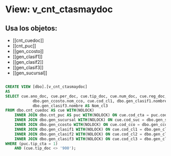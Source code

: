 # View: v_cnt_ctasmaydoc

## Usa los objetos:
- [[cnt_cuedoc]]
- [[cnt_puc]]
- [[gen_ccosto]]
- [[gen_clasif1]]
- [[gen_clasif2]]
- [[gen_clasif3]]
- [[gen_sucursal]]

```sql

CREATE VIEW [dbo].[v_cnt_ctasmaydoc]
AS
SELECT cue.ano_doc, cue.per_doc, cue.tip_doc, cue.num_doc, cue.reg_doc, cue.cod_cta, puc.nom_cta, puc.tip_cta, cue.cod_suc, dbo.gen_sucursal.nom_suc, cue.cod_cco, 
			dbo.gen_ccosto.nom_cco, cue.cod_cl1, dbo.gen_clasif1.nombre AS Nom_cl1, cue.cod_cl2, dbo.gen_clasif2.nombre AS Nom_cl2, cue.cod_cl3, 
			dbo.gen_clasif3.nombre AS Nom_cl3
FROM dbo.cnt_cuedoc AS cue WITH(NOLOCK)
	INNER JOIN dbo.cnt_puc AS puc WITH(NOLOCK) ON cue.cod_cta = puc.cod_cta 
	INNER JOIN dbo.gen_sucursal WITH(NOLOCK) ON cue.cod_suc = dbo.gen_sucursal.cod_suc 
	INNER JOIN dbo.gen_ccosto WITH(NOLOCK) ON cue.cod_cco = dbo.gen_ccosto.cod_cco 
	INNER JOIN dbo.gen_clasif1 WITH(NOLOCK) ON cue.cod_cl1 = dbo.gen_clasif1.codigo 
	INNER JOIN dbo.gen_clasif2 WITH(NOLOCK) ON cue.cod_cl2 = dbo.gen_clasif2.codigo 
	INNER JOIN dbo.gen_clasif3 WITH(NOLOCK) ON cue.cod_cl3 = dbo.gen_clasif3.codigo
WHERE (puc.tip_cta = 1) 
	AND (cue.tip_doc <> '900');

```
